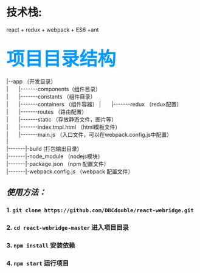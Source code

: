 # 技术栈:
react + redux + webpack + ES6 +ant

<font color="#0099ff" size=12  face="微软雅黑">项目目录结构</font>
-----------------
|--app （开发目录）    
|&emsp;&emsp;|-------components（组件目录）  
|&emsp;&emsp;|-------constants  （组件目录）  
|&emsp;&emsp;|-------containers （组件容器）
|&emsp;&emsp;|-------redux （redux配置）
|&emsp;&emsp;|-------routes （路由配置）  
|&emsp;&emsp;|-------static （存放静态文件，图片等）  
|&emsp;&emsp;|-------index.tmpl.html （html模板文件）  
|&emsp;&emsp;|-------main.js （入口文件，可以在webpack.config.js中配置）  
|  
|-------|-build (打包输出目录)  
|-------|-node_module （nodejs模块）    
|-------|-package.json （npm 配置文件）   
|-------|-webpack.config.js （webpack 配置文件）   

_使用方法：_
-----------------

### 1. `git clone https://github.com/DBCdouble/react-webridge.git`
### 2. `cd react-webridge-master` 进入项目目录
### 3. `npm install` 安装依赖
### 4. `npm start` 运行项目



